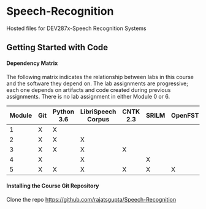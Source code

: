 # Speech-Recognition
Hosted files for DEV287x-Speech Recognition Systems



## **Getting Started with Code**

#### Dependency Matrix

The following matrix indicates the relationship between labs in this course and the software they depend on. The lab assignments are progressive; each one depends on artifacts and code created during previous assignments. There is no lab assignment in either Module 0 or 6.

Module | Git | Python 3.6 | LibriSpeech Corpus | CNTK 2.3 | SRILM | OpenFST
------------ | ------------- |------------ | ------------- | ------------ | ------------- | ------------- 
1 | X | X |   |   |   |  
2 | X | X | X |   |   |  
3 | X | X | X | X |   |  
4 | X |   | X |   | X |  
5 | X | X | X | X | X | X 

#### Installing the Course Git Repository

Clone the repo https://github.com/rajatsgupta/Speech-Recognition
